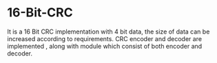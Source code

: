 # 16-Bit-CRC
It is a 16 Bit CRC implementation with 4 bit data, the size of data can be increased according to requirements. CRC encoder and decoder are implemented , along with module  which consist of both encoder and decoder.
